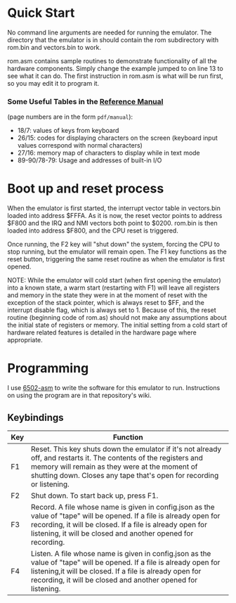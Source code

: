 <!--not to html-->

# Quick Start

No command line arguments are needed for running the emulator. The directory that the emulator is in should
contain the rom subdirectory with rom.bin and vectors.bin to work.

rom.asm contains sample routines to demonstrate functionality of all the hardware components. Simply change
the example jumped to on line 13 to see what it can do. The first instruction in rom.asm is what will be run
first, so you may edit it to program it.

### Some Useful Tables in the [Reference Manual](http://www.apple-iigs.info/doc/fichiers/appleiiref.pdf)
(page numbers are in the form `pdf/manual`):

- 18/7: values of keys from keyboard
- 26/15: codes for displaying characters on the screen (keyboard input values correspond with normal characters)
- 27/16: memory map of characters to display while in text mode
- 89-90/78-79: Usage and addresses of built-in I/O

# Boot up and reset process

When the emulator is first started, the interrupt vector table in vectors.bin loaded into address $FFFA.
As it is now, the reset vector points to address $F800 and the IRQ and NMI vectors both point to $0200.
rom.bin is then loaded into address $F800, and the CPU reset is triggered.

Once running, the F2 key will "shut down" the system, forcing the CPU to stop running,
but the emulator will remain open. The F1 key functions as the reset button, triggering the same
reset routine as when the emulator is first opened.

NOTE: While the emulator will cold start (when first opening the emulator) into a known state, a warm start
(restarting with F1) will leave all registers and memory in the state they were in at the moment of reset
with the exception of the stack pointer, which is always reset to $FF, and the interrupt disable flag, which
is always set to 1. Because of this, the reset routine (beginning code of rom.as) should not make any
assumptions about the initial state of registers or memory. The initial setting from a cold start of hardware
related features is detailed in the hardware page where appropriate.

# Programming

I use [6502-asm](https://github.com/PurePi/6502-Assembler) to write the software for this emulator to run.
Instructions on using the program are in that repository's wiki.

## Keybindings

| Key   | Function                                                                                                                                                                                                                                            |
| ----- | --------------------------------------------------------------------------------------------------------------------------------------------------------------------------------------------------------------------------------------------------- |
| F1    | Reset. This key shuts down the emulator if it's not already off, and restarts it. The contents of the registers and memory will remain as they were at the moment of shutting down. Closes any tape that's open for recording or listening.         |
| F2    | Shut down. To start back up, press F1.                                                                                                                                                                                                              |
| F3    | Record. A file whose name is given in config.json as the value of "tape" will be opened. If a file is already open for recording, it will be closed. If a file is already open for listening, it will be closed and another opened for recording.   |
| F4    | Listen. A file whose name is given in config.json as the value of "tape" will be opened. If a file is already open for listening,it will be closed. If a file is already open for recording, it will be closed and another opened for listening.    |
